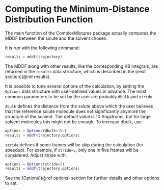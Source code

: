 # Computing the Minimum-Distance Distribution Function

The main function of the ComplexMixtures package actually computes the MDDF between
the solute and the solvent chosen. 

It is run with the following command:

```julia
results = mddf(trajectory)  
```

The MDDF along with other results, like the corresponding KB integrals,
are returned in the `results` data structure, which is described in the
[next section](@ref results).

It is possible to tune several options of the calculation, by setting
the `Options` data structure with user-defined values in advance.
The most common parameters to be set by the user are probably `dbulk`
and `stride`. 

`dbulk` defines the distance from the solute above which
the user believes that the reference solute molecule does not
significantly anymore the structure of the solvent. The default value is
10 Angstroms, but for large solvent molecules this might not be enough.
To increase dbulk, use:  
```julia
options = Options(dbulk=15.)
results = mddf(trajectory,options)
```

`stride` defines if some frames will be skip during the calculation (for
speedup). For example, if `stride=5`, only one in five frames will be
considered. Adjust stride with:  
```julia
options = Options(stride=5)
results = mddf(trajectory,options)
```

See the [Options](@ref options) section for further details and other options
to set.

